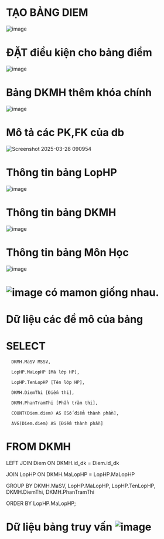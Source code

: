 # TẠO BẢNG DIEM
![image](https://github.com/user-attachments/assets/dacc8231-380d-4189-ab81-42ea0622df48)
# ĐẶT điều kiện cho bảng điểm
![image](https://github.com/user-attachments/assets/dbd6c568-e846-40d1-8524-40fd99ffb085)
# Bảng DKMH thêm khóa chính
![image](https://github.com/user-attachments/assets/893f44e3-98ac-4140-93d3-181cfaa8d9db)
# Mô tả các PK,FK của db
![Screenshot 2025-03-28 090954](https://github.com/user-attachments/assets/3df36e28-6696-44d4-a500-293f4f19d97d)
# Thông tin bảng LopHP
![image](https://github.com/user-attachments/assets/266c6ce5-05be-4c97-ba4e-b5d4b35d402e)
# Thông tin bảng DKMH
![image](https://github.com/user-attachments/assets/0ea53844-36c6-4938-8fa8-9feabf2c4f89) 
# Thông tin bảng Môn Học
![image](https://github.com/user-attachments/assets/f73d1253-7029-470b-83b8-1fe18b02ae40) 
# ![image](https://github.com/user-attachments/assets/5e73559a-eadf-490c-b42a-be92bb9cf114) có mamon giống nhau.
#
# Dữ liệu các đề mô của bảng
# SELECT 
  
      DKMH.MaSV MSSV, 
      
      LopHP.MaLopHP [Mã lớp HP], 
      
      LopHP.TenLopHP [Tên lớp HP], 
      
      DKMH.DiemThi [Điểm thi], 
      
      DKMH.PhanTramThi [Phần trăm thi], 
      
      COUNT(Diem.diem) AS [Số điểm thành phần],
   
      AVG(Diem.diem) AS [Điểm thành phần]
      
 # FROM DKMH
  
  LEFT JOIN Diem ON DKMH.id_dk = Diem.id_dk
  
  JOIN LopHP ON DKMH.MaLopHP = LopHP.MaLopHP
  
  GROUP BY DKMH.MaSV, LopHP.MaLopHP, LopHP.TenLopHP, DKMH.DiemThi, DKMH.PhanTramThi
  
  ORDER BY LopHP.MaLopHP;


# Dữ liệu bảng truy vấn ![image](https://github.com/user-attachments/assets/9c63d063-65ff-49e9-b687-42b19c91200d)


